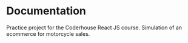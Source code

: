# Documentation
Practice project for the Coderhouse React JS course.
Simulation of an ecommerce for motorcycle sales.
